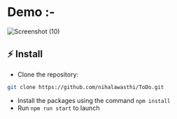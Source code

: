# Demo :- 

![Screenshot (10)](https://github.com/user-attachments/assets/4c5083c2-eb8b-4ef2-81f8-be084c0c1f2d)


## ⚡ Install

- Clone the repository:

```bash
git clone https://github.com/nihalawasthi/ToDo.git

```

- Install the packages using the command `npm install`
- Run `npm run start` to launch

